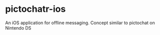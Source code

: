 # pictochatr-ios
An iOS application for offline messaging. Concept similar to pictochat on Nintendo DS
